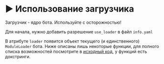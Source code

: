 # ▶️ Использование загрузчика

Загрузчик - ядро бота. Используйте с осторожностью!

Для начала, нужно добавить разрешение `use_loader` в файл `info.yaml`

В атрибуте `loader` появится объект текущего (и единственного) `ModuleLoader` бота. Ниже описаны лишь некоторые функции, для полного списка возможностей посмотрите в [исходный код](https://github.com/PBModular/bot/blob/master/base/loader.py), у функций есть докстринги.
